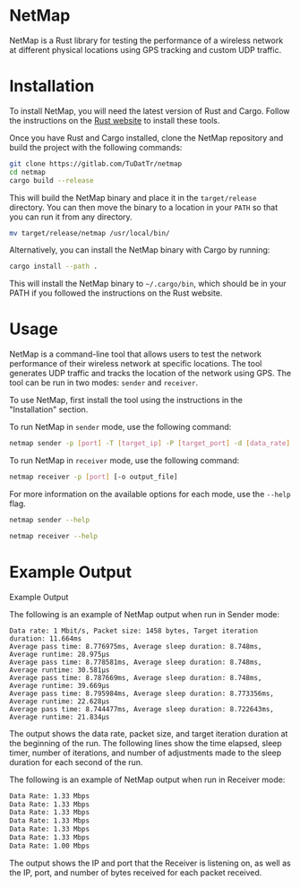 # NetMap

NetMap is a Rust library for testing the performance of a wireless network at different physical locations using GPS tracking and custom UDP traffic.

# Installation

To install NetMap, you will need the latest version of Rust and Cargo. Follow the instructions on the [Rust website](https://www.rust-lang.org/tools/install) to install these tools.

Once you have Rust and Cargo installed, clone the NetMap repository and build the project with the following commands:

```sh
git clone https://gitlab.com/TuDatTr/netmap
cd netmap
cargo build --release
```

This will build the NetMap binary and place it in the `target/release` directory. You can then move the binary to a location in your `PATH` so that you can run it from any directory.

```sh
mv target/release/netmap /usr/local/bin/
```

Alternatively, you can install the NetMap binary with Cargo by running:

```sh
cargo install --path .
```

This will install the NetMap binary to `~/.cargo/bin`, which should be in your PATH if you followed the instructions on the Rust website.

# Usage

NetMap is a command-line tool that allows users to test the network performance of their wireless network at specific locations. The tool generates UDP traffic and tracks the location of the network using GPS. The tool can be run in two modes: `sender` and `receiver`.

To use NetMap, first install the tool using the instructions in the "Installation" section.

To run NetMap in `sender` mode, use the following command:

```sh
netmap sender -p [port] -T [target_ip] -P [target_port] -d [data_rate] -s [packet_size] -f [sleep_adjust] [-o output_file]
```

To run NetMap in `receiver` mode, use the following command:

```sh
netmap receiver -p [port] [-o output_file]
```

For more information on the available options for each mode, use the `--help` flag.

```sh
netmap sender --help
```

```sh
netmap receiver --help
```

# Example Output
Example Output

The following is an example of NetMap output when run in Sender mode:

```
Data rate: 1 Mbit/s, Packet size: 1458 bytes, Target iteration duration: 11.664ms
Average pass time: 8.776975ms, Average sleep duration: 8.748ms, Average runtime: 28.975µs
Average pass time: 8.778581ms, Average sleep duration: 8.748ms, Average runtime: 30.581µs
Average pass time: 8.787669ms, Average sleep duration: 8.748ms, Average runtime: 39.669µs
Average pass time: 8.795984ms, Average sleep duration: 8.773356ms, Average runtime: 22.628µs
Average pass time: 8.744477ms, Average sleep duration: 8.722643ms, Average runtime: 21.834µs
```

The output shows the data rate, packet size, and target iteration duration at the beginning of the run. The following lines show the time elapsed, sleep timer, number of iterations, and number of adjustments made to the sleep duration for each second of the run.

The following is an example of NetMap output when run in Receiver mode:

```sh
Data Rate: 1.33 Mbps
Data Rate: 1.33 Mbps
Data Rate: 1.33 Mbps
Data Rate: 1.33 Mbps
Data Rate: 1.33 Mbps
Data Rate: 1.33 Mbps
Data Rate: 1.00 Mbps
```

The output shows the IP and port that the Receiver is listening on, as well as the IP, port, and number of bytes received for each packet received.
